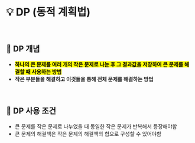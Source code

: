 # 💡 DP (동적 계획법)
<br>

## 🎈 DP 개념
- <mark style='background-color:yellow'>**하나의 큰 문제를 여러 개의 작은 문제로 나눈 후 그 결과값을 저장하여 큰 문제를 해결할 때 사용하는 방법**</mark>
- **작은 부분들을 해결하고 이것들을 통해 전체 문제를 해결하는 방법**
<br>

## 📜 DP 사용 조건
- 큰 문제를 작은 문제로 나누었을 때 동일한 작은 문제가 반복해서 등장해야함
- 큰 문제의 해결책은 작은 문제의 해결책의 합으로 구성할 수 있어야함
<br>
